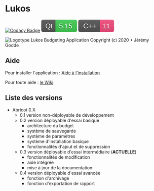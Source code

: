 # Lukos

[![Codacy Badge](https://api.codacy.com/project/badge/Grade/c4513632976540d08d71227e079a7c13)](https://app.codacy.com/manual/JeremyGodde/Lukos?utm_source=github.com&utm_medium=referral&utm_content=JeremyGodde/Lukos&utm_campaign=Badge_Grade_Settings)
![Qt 5.15](https://raw.githubusercontent.com/JeremyGodde/Lukos/18f2d0262fd0e98a3a7e3145ea6acde0345b7345/ressources/Qt%205.15.svg)
![C++11](https://raw.githubusercontent.com/JeremyGodde/Lukos/aad9cebc22c92de70795803e0385308529e2836c/ressources/C%2B%2B%2011.svg)

![Logotype](https://raw.githubusercontent.com/JeremyGodde/Lukos/master/ressources/logo.ico)
Lukos Budgeting Application
Copyright (c) 2020 • Jérémy Godde

## Aide

Pour installer l'application : [Aide à l'installation](https://github.com/JeremyGodde/Lukos/wiki/Installation)

Pour toute aide : [le Wiki](https://github.com/JeremyGodde/Lukos/wiki/Aide)

## Liste des versions

  - Abricot 0.X
      - 0.1 version non-déployable de développement
      - 0.2 version déployable d'essai basique
          - architecture du budget
          - système de sauvegarde
          - système de paramètres
          - système d'installation basique
          - fonctionnalités d'ajout et de suppression
      - 0.3 version déployable d'essai intermédiaire (**ACTUELLE**)
          - fonctionnalités de modification
          - aide intégrée
          - mise à jour de la documentation
      - 0.4 version déployable d'essai avancée
          - fonction d'archivage
          - fonction d'exportation de rapport
